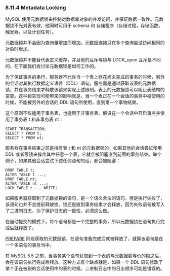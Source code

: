 ### 8.11.4 Metadata Locking

MySQL 使用元数据锁来控制对数据库对象的并发访问，并保证数据一致性。元数据锁不光对表有效，他同时可用于 schema 和 存储程序（存储过程，存储函数，触发器，以及计划任务）。 

元数据锁并不会因为查询量增加而增加。元数据连接只在多个查询尝试访问相同的对象时增加。

元数据锁并不能替代表定义缓存，并且他的互斥与锁与 LOCK_open 互斥是不同的。在下面我们会讨论元数据锁是如何工作的。

为了保证事务的串行，服务器不允许当一个表上存在尚未完成的事务的时候，另外的会话对其执行数据定义语言（DDL）语句。服务器是通过获取该表的元数据锁，并在事务结束才释放该锁来实现上述限制。表上的元数据锁可以阻止表结构的变更。这种锁实现可能带来的影响就是，当一个表正在一个会话的事务中被使用的时候，不能被另外的会话的 DDL 语句所使用，直到第一个事物结束。

这个原则不仅适用于事务表，也适用于非事务表。假设在一个会话中开启事务并使用了事务表 t 和非事务表 nt：

```
START TRANSACTION;
SELECT * FROM t;
SELECT * FROM nt;
```

服务器在事务结束之前是持有表 t 和 nt 的元数据锁的。如果其他的会话尝试使用 DDL 或者写锁来操作其中任意一个表，它就会被阻塞直到前面的事务结束。举个例子，如果其他会话尝试下述任何语句的话，都会被阻塞：

```
DROP TABLE t;
ALTER TABLE t ...;
DROP TABLE nt;
ALTER TABLE nt ...;
LOCK TABLE t ... WRITE;
```

如果服务器获取到了元数据锁的语句，是一个语义合法的语句，但是执行失败了，该语句也并不会提前释放锁。锁还是直到事务结束才会释放，因为失败语句被写入了二进制日志，为了保护日志的一致性，必须这么做。

在自动提交的模式下，每个语句都是一个完整的事务，所以元数据锁在语句执行完成后就释放了。

[PREPARE][1] 阶段获取的元数据锁，在语句准备完成后就被释放了，就算该语句是在一个多语句的事务当中。

在 MySQL 5.5 之前，当事务某个语句获取到一个表的与元数据锁等价的锁之后，会在该语句执行完成后释放。这种方式有个缺点就是，如果一个 DDL 语句修改了某个正在被别的会话使用中的表的时候，二进制日志中的日志顺序可能是错误的。

[1]:sql-syntax.html#prepare